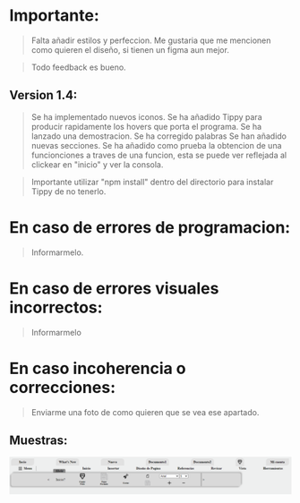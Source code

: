 # Importante:
> Falta añadir estilos y perfeccion. Me gustaria que me mencionen como quieren el diseño, si tienen un figma aun mejor.

> Todo feedback es bueno.

## Version 1.4:
> Se ha implementado nuevos iconos.
> Se ha añadido Tippy para producir rapidamente los hovers que porta el programa. Se ha lanzado una demostracion.
> Se ha corregido palabras
> Se han añadido nuevas secciones.
> Se ha añadido como prueba la obtencion de una funcionciones a traves de una funcion, esta se puede ver reflejada al clickear en "inicio" y ver la consola.

> Importante utilizar "npm install" dentro del directorio para instalar Tippy de no tenerlo.

# En caso de errores de programacion:
> Informarmelo.

# En caso de errores visuales incorrectos:
> Informarmelo

# En caso incoherencia o correcciones:
> Enviarme una foto de como quieren que se vea ese apartado.


## Muestras:
<img src="/NoDownload/nav.png">
